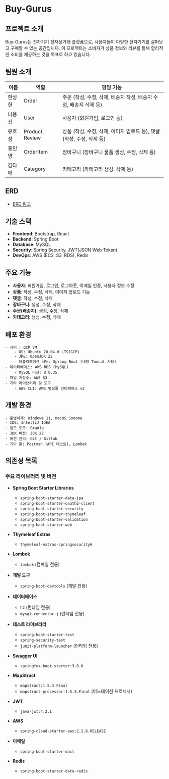 # Buy-Gurus

## 프로젝트 소개
Buy-Gurus는 전자기기 전자상거래 플랫폼으로, 사용자들이 다양한 전자기기를 살펴보고 구매할 수 있는 공간입니다. 이 프로젝트는 소비자가 상품 정보와 리뷰를 통해 합리적인 소비를 제공하는 것을 목표로 하고 있습니다.

## 팀원 소개
| 이름   | 역할    | 담당 기능                        |
|--------|---------|----------------------------------|
| 한상현 | Order   | 주문 (작성, 수정, 삭제, 배송지 작성, 배송지 수정, 배송지 삭제 등)   |
| 나용진 | User    | 사용자 (회원가입, 로그인 등)   |
| 유호성 | Product, Review  | 상품 (작성, 수정, 삭제, 이미지 업로드 등), 댓글 (작성, 수정, 삭제 등)   |
| 홍민영 | OrderItem   | 장바구니 (장바구니 물품 생성, 수정, 삭제 등)   |
| 김다애 | Category   | 카테고리 (카테고리 생성, 삭제 등)   |

## ERD
- [ERD 링크](https://www.erdcloud.com/d/XEQxhup44GQxREX7b)

## 기술 스택
- **Frontend**: Bootstrap, React
- **Backend**: Spring Boot
- **Database**: MySQL
- **Security**: Spring Security, JWT(JSON Web Token)
- **DevOps**: AWS (EC2, S3, RDS), Redis

## 주요 기능
- **사용자**: 회원가입, 로그인, 로그아웃, 이메일 인증, 사용자 정보 수정
- **상품**: 작성, 수정, 삭제, 이미지 업로드 기능
- **댓글**: 작성, 수정, 삭제
- **장바구니**: 생성, 수정, 삭제
- **주문(배송지)**: 생성, 수정, 삭제
- **카테고리**: 생성, 수정, 삭제

## 배포 환경
```
- 서버 : GCP VM
    - OS: Ubuntu 20.04.6 LTS(GCP)
    - JRE: OpenJDK 22
    - 애플리케이션 서버: Spring Boot (내장 Tomcat 사용)
- 데이터베이스: AWS RDS (MySQL)
    - MySQL 버전: 8.0.35
- 파일 저장소: AWS S3
- 기타 라이브러리 및 도구
    - AWS CLI: AWS 명령줄 인터페이스 v2
```

## 개발 환경
```
- 운영체제: Windows 11, macOS Sonoma
- IDE: IntelliJ IDEA
- 빌드 도구: Gradle
- JDK 버전: JDK 22
- 버전 관리: Git / Gitlab
- 기타 툴: Postman (API 테스트), Lombok
```

## 의존성 목록
### 주요 라이브러리 및 버전
- **Spring Boot Starter Libraries**
  - `spring-boot-starter-data-jpa`
  - `spring-boot-starter-oauth2-client`
  - `spring-boot-starter-security`
  - `spring-boot-starter-thymeleaf`
  - `spring-boot-starter-validation`
  - `spring-boot-starter-web`
  
- **Thymeleaf Extras**
  - `thymeleaf-extras-springsecurity6`

- **Lombok**
  - `lombok` (컴파일 전용)

- **개발 도구**
  - `spring-boot-devtools` (개발 전용)

- **데이터베이스**
  - `h2` (런타임 전용)
  - `mysql-connector-j` (런타임 전용)

- **테스트 라이브러리**
  - `spring-boot-starter-test`
  - `spring-security-test`
  - `junit-platform-launcher` (런타임 전용)

- **Swagger UI**
  - `springfox-boot-starter:3.0.0`

- **MapStruct**
  - `mapstruct:1.5.3.Final`
  - `mapstruct-processor:1.5.3.Final` (어노테이션 프로세서)

- **JWT**
  - `java-jwt:4.2.1`

- **AWS**
  - `spring-cloud-starter-aws:2.2.6.RELEASE`

- **이메일**
  - `spring-boot-starter-mail`

- **Redis**
  - `spring-boot-starter-data-redis`
